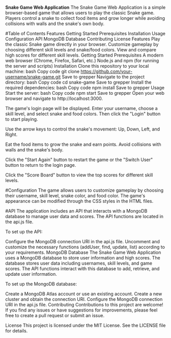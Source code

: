 **Snake Game Web Application**
The Snake Game Web Application is a simple browser-based game that allows users to play the classic Snake game. Players control a snake to collect food items and grow longer while avoiding collisions with walls and the snake's own body.

#Table of Contents
Features
Getting Started
Prerequisites
Installation
Usage
Configuration
API
MongoDB Database
Contributing
License
Features
Play the classic Snake game directly in your browser.
Customize gameplay by choosing different skill levels and snake/food colors.
View and compare high scores for different skill levels.
Getting Started
Prerequisites
A modern web browser (Chrome, Firefox, Safari, etc.)
Node.js and npm (for running the server and scripts)
Installation
Clone this repository to your local machine:
bash
Copy code
git clone https://github.com/your-username/snake-game.git
Save to grepper
Navigate to the project directory:
bash
Copy code
cd snake-game
Save to grepper
Install the required dependencies:
bash
Copy code
npm install
Save to grepper
Usage
Start the server:
bash
Copy code
npm start
Save to grepper
Open your web browser and navigate to http://localhost:3000.

The game's login page will be displayed. Enter your username, choose a skill level, and select snake and food colors. Then click the "Login" button to start playing.

Use the arrow keys to control the snake's movement: Up, Down, Left, and Right.

Eat the food items to grow the snake and earn points. Avoid collisions with walls and the snake's body.

Click the "Start Again" button to restart the game or the "Switch User" button to return to the login page.

Click the "Score Board" button to view the top scores for different skill levels.

#Configuration
The game allows users to customize gameplay by choosing their username, skill level, snake color, and food color. The game's appearance can be modified through the CSS styles in the HTML files.

#API
The application includes an API that interacts with a MongoDB database to manage user data and scores. The API functions are located in the api.js file.

To set up the API:

Configure the MongoDB connection URI in the api.js file.
Uncomment and customize the necessary functions (addUser, find, update, list) according to your requirements.
MongoDB Database
The Snake Game Web Application uses a MongoDB database to store user information and high scores. The database stores user data including usernames, skill levels, and game scores. The API functions interact with this database to add, retrieve, and update user information.

To set up the MongoDB database:

Create a MongoDB Atlas account or use an existing account.
Create a new cluster and obtain the connection URI.
Configure the MongoDB connection URI in the api.js file.
Contributing
Contributions to this project are welcome! If you find any issues or have suggestions for improvements, please feel free to create a pull request or submit an issue.

License
This project is licensed under the MIT License. See the LICENSE file for details.
